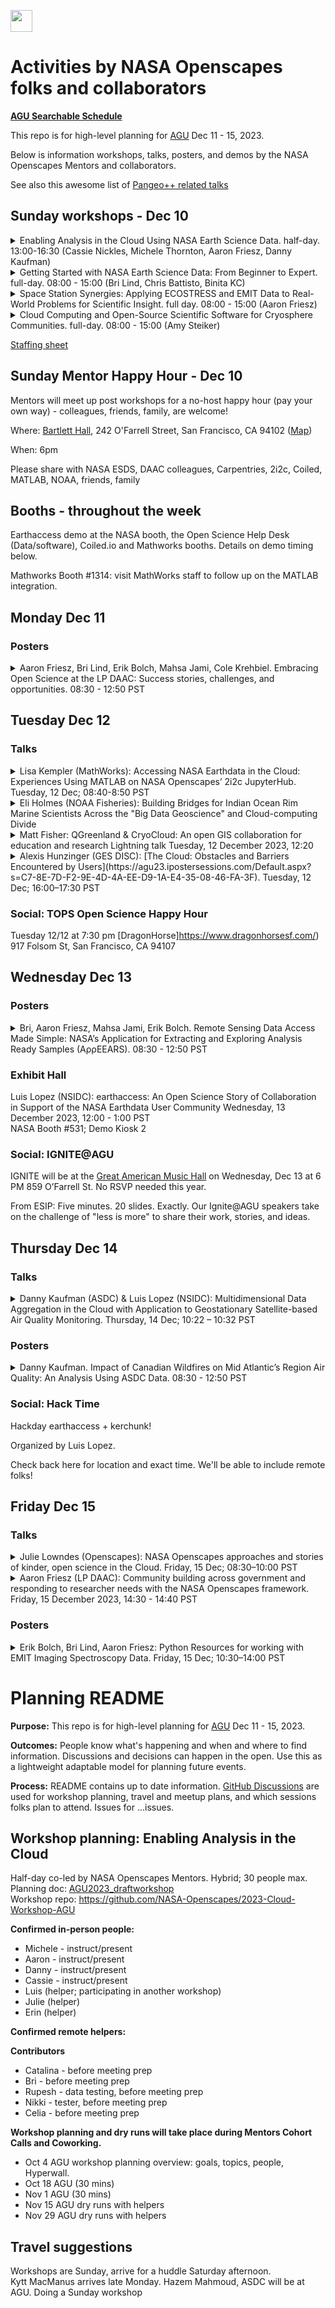<a align="left" href="https://github.com/NASA-Openscapes/2023-planning-agu/"><img src="https://github.githubassets.com/images/modules/logos_page/GitHub-Mark.png" width="35px"/></a>

# Activities by NASA Openscapes folks and collaborators

**[AGU Searchable Schedule](https://agu.confex.com/agu/fm23/meetingapp.cgi/Home/0)**

This repo is for high-level planning for [AGU](https://www.agu.org/fall-meeting) Dec 11 - 15, 2023. 

Below is information workshops, talks, posters, and demos by the NASA Openscapes Mentors and collaborators.

See also this awesome list of [Pangeo++ related talks](https://docs.google.com/spreadsheets/d/1MzpYQ8JH3WNe_lihGWrykjTnW7Z2k9RtItlD9PyJjQ0/edit?pli=1#gid=280740961)

## Sunday workshops - Dec 10

<details>
<summary>Enabling Analysis in the Cloud Using NASA Earth Science Data. half-day. 13:00-16:30 (Cassie Nickles, Michele Thornton, Aaron Friesz, Danny Kaufman)</summary>

<https://agu.confex.com/agu/fm23/meetingapp.cgi/Session/193427>

Date and Time: Sunday, 10 December 2023: 13:00 - 16:30 **

Location: Moscone Center, 3022 - West

Final Session #: SCIWS23

Session Type: Hybrid

</details>

<details>
<summary>Getting Started with NASA Earth Science Data: From Beginner to Expert. full-day. 08:00 - 15:00 (Bri Lind, Chris Battisto, Binita KC)</summary>

<https://agu.confex.com/agu/fm23/meetingapp.cgi/Session/193391>

Date and Time: Sunday, 10 December 2023: 08:00 - 15:00 **  

Location: 3005 - West (Level 3, West, Moscone Center)

Session Type:   
</details>

<details>
<summary>Space Station Synergies: Applying ECOSTRESS and EMIT Data to Real-World Problems for Scientific Insight. full day. 08:00 - 15:00 (Aaron Friesz)</summary>

<https://agu.confex.com/agu/fm23/meetingapp.cgi/Session/193331>

Date and Time: Sunday, 10 December 2023:  08:00 - 15:00 **

Location: 3004 - West (Level 3, West, Moscone Center)

Session Type: Hybrid

</details>

<details>
<summary>Cloud Computing and Open-Source Scientific Software for Cryosphere Communities. full-day. 08:00 - 15:00 (Amy Steiker) </summary>

<https://agu.confex.com/agu/fm23/meetingapp.cgi/Session/193477>  

Date and Time: Sunday, 10 December 2023: 08:00 - 15:00 **   

Location: 3006 - West (Level 3, West, Moscone Center) 

</details>


[Staffing sheet](https://docs.google.com/spreadsheets/d/16rR4d7a_RnoL8B7FscSl8ocMxwHHWoUQzvIji1upUaQ/edit#gid=0)


## Sunday Mentor Happy Hour - Dec 10

Mentors will meet up post workshops for a no-host happy hour (pay your own way) - colleagues, friends, family, are welcome!

Where: [Bartlett Hall](https://www.bartletthall.com/), 242 O'Farrell Street, San Francisco, CA 94102 ([Map](https://maps.app.goo.gl/sVvzkxkrAMRPYmmS7))

When: 6pm   

Please share with NASA ESDS, DAAC colleagues, Carpentries, 2i2c, Coiled, MATLAB, NOAA, friends, family


## Booths - throughout the week

Earthaccess demo at the NASA booth, the Open Science Help Desk (Data/software), Coiled.io and Mathworks booths. Details on demo timing below. 

Mathworks Booth #1314: visit MathWorks staff to follow up on the MATLAB integration.

## Monday Dec 11

### Posters

<details>
<summary>Aaron Friesz, Bri Lind, Erik Bolch, Mahsa Jami, Cole Krehbiel. Embracing Open Science at the LP DAAC: Success stories, challenges, and opportunities. 08:30 - 12:50 PST
</summary> 

<https://agu.confex.com/agu/fm23/meetingapp.cgi/Paper/1411855>
  
Monday, 11 December 2023  08:30 - 12:50 PST
Poster Hall A-C - South (Exhibition Level, South, Moscone Center)
</details> 


## Tuesday Dec 12

### Talks

<details>
<summary>Lisa Kempler (MathWorks): Accessing NASA Earthdata in the Cloud: Experiences Using MATLAB on NASA Openscapes’ 2i2c JupyterHub. Tuesday, 12 Dec; 08:40-8:50 PST</summary>

<https://agu.confex.com/agu/fm23/meetingapp.cgi/Paper/1281461>

Abstract ID: 1281461  
Final Paper Number and Abstract Title: IN21A-02: Accessing NASA Earthdata in the Cloud: Experiences Using MATLAB on NASA Openscapes’ 2i2c JupyterHub  
Presentation Type: Oral  
Session Date and Time: Tuesday, 12 December 2023; 08:30 - 10:00 PST  
Session Number and Title: IN21A: Accelerating Science: The Convergence of Inclusive Computational Resources, Cloud-Optimized Data, Open-Source Tools, and Open Collaborative Communities I Oral  
</details>

<details>
<summary>Eli Holmes (NOAA Fisheries): Building Bridges for Indian Ocean Rim Marine Scientists Across the "Big Data Geoscience" and Cloud-computing Divide
</summary>

<https://agu.confex.com/agu/fm23/meetingapp.cgi/Paper/1417018>

Tuesday, 12 December 2023, 09:03 - 09:13  
203 - South (Level 2, South, Moscone Center)
</details>

<details>
<summary>Matt Fisher: QGreenland & CryoCloud: An open GIS collaboration for education and research
 Lightning talk Tuesday, 12 December 2023, 12:20 </summary>

<https://agu.confex.com/agu/fm23/meetingapp.cgi/Paper/1365725>
<https://nsidc.github.io/qgreenland-cryocloud-agu2023/>

2005 - West (Level 2, West, MC)

</details>

<details>
<summary>Alexis Hunzinger (GES DISC): [The Cloud: Obstacles and Barriers Encountered by Users](https://agu23.ipostersessions.com/Default.aspx?s=C7-8E-7D-F2-9E-4D-4A-EE-D9-1A-E4-35-08-46-FA-3F). Tuesday, 12 Dec; 16:00–17:30 PST</summary>

Alexis, eLightning doing a re-run from my ESIP poster, with updates based on the post-it note feedback  
Abstract ID: 1360223  
Final Paper Number & Abstract Title: IN24B-02: The Cloud: Obstacles and Barriers Encountered by Users  
Presentation Type: eLightning  
Session Number and Title: IN24B: Accelerating Science: The Convergence of Inclusive Computational Resources, Cloud-Optimized Data, Open-Source Tools, and Open Collaborative Communities III eLightning  
Session Date and Time: Tuesday, 12 December 2023; 16:00 – 17:30 PST  
Location: Moscone Center, South, Hall D; eLightning Theater IV, Hall D - South  
</details>


### Social: TOPS Open Science Happy Hour
Tuesday 12/12 at 7:30 pm
[DragonHorse]https://www.dragonhorsesf.com/) 917 Folsom St, San Francisco, CA 94107

## Wednesday Dec 13

### Posters

<details>
<summary>Bri, Aaron Friesz, Mahsa Jami, Erik Bolch. Remote Sensing Data Access Made Simple: NASA’s Application for Extracting and Exploring Analysis Ready Samples (AρρEEARS). 08:30 - 12:50 PST
</summary> 
  
<https://agu.confex.com/agu/fm23/meetingapp.cgi/Paper/1403006>

Wednesday, 13 December 2023, 08:30 - 12:50 PST  
Poster Hall A-C - South (Exhibition Level, South, Moscone Center)

</details>

### Exhibit Hall

Luis Lopez (NSIDC): earthaccess: An Open Science Story of Collaboration in Support of the NASA Earthdata User Community
Wednesday, 13 December 2023, 12:00 - 1:00 PST  
NASA Booth #531; Demo Kiosk 2


### Social: IGNITE@AGU

IGNITE will be at the [Great American Music Hall](https://gamh.com/) on Wednesday, Dec 13 at 6 PM 859 O’Farrell St. No RSVP needed this year.  

From ESIP: Five minutes. 20 slides. Exactly. Our Ignite@AGU speakers take on the challenge of "less is more" to share their work, stories, and ideas.

## Thursday Dec 14

### Talks

<details>
<summary>Danny Kaufman (ASDC) & Luis Lopez (NSIDC): Multidimensional Data Aggregation in the Cloud with Application to Geostationary Satellite-based Air Quality Monitoring. Thursday, 14 Dec; 10:22 – 10:32 PST</summary>

<https://agu.confex.com/agu/fm23/meetingapp.cgi/Paper/1414180>

Danny & Luis:  
Final Paper Number and Abstract Title: IN42B-01: Multidimensional Data Aggregation in the Cloud with Application to Geostationary Satellite-based Air Quality Monitoring  
Presentation Type: Oral  
Session Number and Title: IN42B: Maximizing the Utility and Efficiency of Scientific Research Through Analysis-Ready Data and Data Harmonization I Oral  
Session Date and Time: Thursday, 14 December 2023; 10:20 – 11:50 PST  
Presentation Length: 10:22 – 10:32 PST  
Location: Moscone Center, 2014 - West  
</details>

### Posters

<details>
<summary>Danny Kaufman. Impact of Canadian Wildfires on Mid Atlantic’s Region Air Quality: An Analysis Using ASDC Data. 08:30 - 12:50 PST
</summary> 
  
<https://agu.confex.com/agu/fm23/meetingapp.cgi/Paper/1316563>

Thursday, 14 December 2023, 08:30 - 12:50 PST  
Poster Hall A-C - South (Exhibition Level, South, Moscone Center)

</details>

### Social: Hack Time 
Hackday earthaccess + kerchunk! 

Organized by Luis Lopez.

Check back here for location and exact time. We'll be able to include remote folks!


## Friday Dec 15

### Talks

<details>
<summary>Julie Lowndes (Openscapes): NASA Openscapes approaches and stories of kinder, open science in the Cloud. Friday, 15 Dec; 08:30–10:00 PST</summary>

<https://agu.confex.com/agu/fm23/meetingapp.cgi/Paper/1368324>

Abstract ID: 1368324  
Final Paper Number and Abstract Title: SH51A-04: NASA Openscapes approaches and stories of kinder, open science in the Cloud  
Presentation Type: Oral  
Session Number and Title: SH51A: Adopting Open Science in the Heliophysics, Earth, and Space Sciences II Oral  
Session Date and Time: Friday, 15 December 2023; 08:30 – 10:00 PST  
Presentation Length: 09:00 – 09:10 PST  
Location: Moscone Center, 211 - South  
</details>

<details>
<summary>Aaron Friesz (LP DAAC): Community building across government and responding to researcher needs with the NASA Openscapes framework. Friday, 15 December 2023, 14:30 - 14:40 PST
</summary> 
  
<https://agu.confex.com/agu/fm23/meetingapp.cgi/Paper/1430101>

Location: 301-302 - South (Level 3, South, Moscone Center)  
</details>

### Posters

<details>
<summary>Erik Bolch, Bri Lind, Aaron Friesz: Python Resources for working with EMIT Imaging Spectroscopy Data. Friday, 15 Dec; 10:30–14:00 PST</summary>
  
<https://agu.confex.com/agu/fm23/meetingapp.cgi/Paper/1402701>

Erik, Bri, Aaron  
Abstract ID: 1368324  
Final Paper Number and Abstract Title:  GC51G-0700: Python Resources for working with EMIT Imaging Spectroscopy Data
Presentation Type: Poster  
Session Number and Title:   
Session Date and Time: Friday, 15 December 2023; 10:30 – 14:50 PST  
Presentation Length: 
Location: Poster Hall A-C, Moscone Center, South  
</details>


# Planning README 

**Purpose:** This repo is for high-level planning for [AGU](https://www.agu.org/fall-meeting) Dec 11 - 15, 2023.

**Outcomes:** People know what's happening and when and where to find information. Discussions and decisions can happen in the open. Use this as a lightweight adaptable model for planning future events.

**Process:** README contains up to date information. [GitHub Discussions](https://github.com/NASA-Openscapes/2023-planning-agu/discussions) are used for workshop planning, travel and meetup plans, and which sessions folks plan to attend. Issues for ...issues.

## Workshop planning: Enabling Analysis in the Cloud 

Half-day co-led by NASA Openscapes Mentors. Hybrid; 30 people max.  
Planning doc: [AGU2023_draftworkshop](https://docs.google.com/document/d/1dOilx2mVi-HK4gout0SpYczyXpsZymL0h4bKaIQ-2ew/)  
Workshop repo: https://github.com/NASA-Openscapes/2023-Cloud-Workshop-AGU

**Confirmed in-person people:** 
- Michele - instruct/present
- Aaron - instruct/present
- Danny - instruct/present
- Cassie - instruct/present
- Luis (helper; participating in another workshop)
- Julie (helper)
- Erin (helper)

**Confirmed remote helpers:**


**Contributors**  
- Catalina - before meeting prep
- Bri - before meeting prep
- Rupesh - data testing, before meeting prep
- Nikki - tester, before meeting prep
- Celia - before meeting prep

**Workshop planning and dry runs will take place during Mentors Cohort Calls and Coworking.**

- Oct 4	AGU workshop planning overview: goals, topics, people, Hyperwall.		
- Oct 18	AGU (30 mins)		
- Nov 1	AGU (30 mins)	
- Nov 15	AGU dry runs with helpers	
- Nov 29	AGU dry runs with helpers

## Travel suggestions

Workshops are Sunday, arrive for a huddle Saturday afternoon.  
Kytt MacManus arrives late Monday.
Hazem Mahmoud, ASDC will be at AGU. Doing a Sunday workshop
